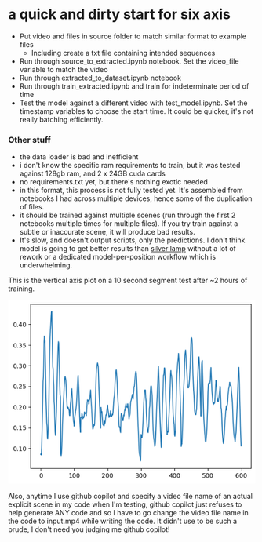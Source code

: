 # a quick and dirty start for six axis

* Put video and files in source folder to match similar format to example files
    * Including create a txt file containing intended sequences
* Run through source_to_extracted.ipynb notebook. Set the video_file variable to match the video
* Run through extracted_to_dataset.ipynb notebook
* Run through train_extracted.ipynb and train for indeterminate period of time
* Test the model against a different video with test_model.ipynb. Set the timestamp variables to choose the start time. It could be quicker, it's not really batching efficiently.

### Other stuff
* the data loader is bad and inefficient
* i don't know the specific ram requirements to train, but it was tested against 128gb ram, and 2 x 24GB cuda cards
* no requirements.txt yet, but there's nothing exotic needed
* in this format, this process is not fully tested yet. It's assembled from notebooks I had across multiple devices, hence some of the duplication of files.
* it should be trained against multiple scenes (run through the first 2 notebooks multiple times for multiple files). If you try train against a subtle or inaccurate scene, it will produce bad results.
* It's slow, and doesn't output scripts, only the predictions. I don't think model is going to get better results than [silver lamp](https://github.com/herpaderpapotato/silver-lamp) without a lot of rework or a dedicated model-per-position workflow which is underwhelming.


This is the vertical axis plot on a 10 second segment test after ~2 hours of training.

![alt text](example_axis_plot.png)


Also, anytime I use github copilot and specify a video file name of an actual explicit scene in my code when I'm testing, github copilot just refuses to help generate ANY code and so I have to go change the video file name in the code to input.mp4 while writing the code. It didn't use to be such a prude, I don't need you judging me github copilot!